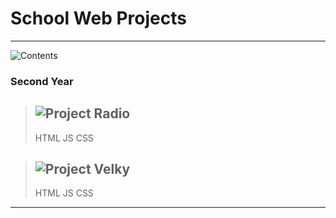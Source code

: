 # School Web Projects
---

![Contents](https://img.shields.io/badge/Contents-red)

### Second Year

>![Project Radio](https://img.shields.io/badge/Project-Radio-blue)
>---
>HTML
>JS
>CSS
>

>![Project Velky](https://img.shields.io/badge/Project-Velky-blue)
>---
>HTML
>JS
>CSS

---
